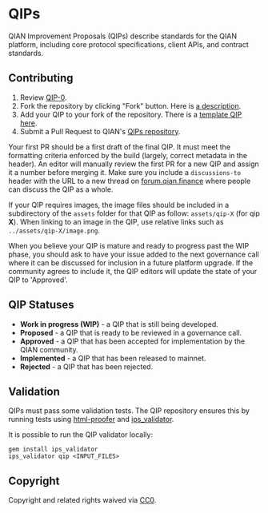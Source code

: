 # QIPs

QIAN Improvement Proposals (QIPs) describe standards for the QIAN platform, including core protocol specifications, client APIs, and contract standards.

## Contributing

 1. Review [QIP-0](QIPS/qip-0.md).
 2. Fork the repository by clicking "Fork" button. Here is [a description](template/git-cmd.md).
 3. Add your QIP to your fork of the repository. There is a [template QIP here](template/qip-X.md).
 4. Submit a Pull Request to QIAN's [QIPs repository](https://github.com/QIAN-Protocol/QIPs/).

Your first PR should be a first draft of the final QIP. It must meet the formatting criteria enforced by the build (largely, correct metadata in the header). An editor will manually review the first PR for a new QIP and assign it a number before merging it. Make sure you include a `discussions-to` header with the URL to a new thread on [forum.qian.finance](https://forum.qian.finance/) where people can discuss the QIP as a whole.

If your QIP requires images, the image files should be included in a subdirectory of the `assets` folder for that QIP as follow: `assets/qip-X` (for qip **X**). When linking to an image in the QIP, use relative links such as `../assets/qip-X/image.png`.

When you believe your QIP is mature and ready to progress past the WIP phase, you should ask to have your issue added to the next governance call where it can be discussed for inclusion in a future platform upgrade. If the community agrees to include it, the QIP editors will update the state of your QIP to 'Approved'.

## QIP Statuses

* **Work in progress (WIP)** - a QIP that is still being developed.
* **Proposed** - a QIP that is ready to be reviewed in a governance call.
* **Approved** - a QIP that has been accepted for implementation by the QIAN community.
* **Implemented** - a QIP that has been released to mainnet.
* **Rejected** - a QIP that has been rejected.

## Validation

QIPs must pass some validation tests.  The QIP repository ensures this by running tests using [html-proofer](https://rubygems.org/gems/html-proofer) and [ips_validator](https://rubygems.org/gems/ips_validator).

It is possible to run the QIP validator locally:
```
gem install ips_validator
ips_validator qip <INPUT_FILES>
```

## Copyright

Copyright and related rights waived via [CC0](https://creativecommons.org/publicdomain/zero/1.0/).
